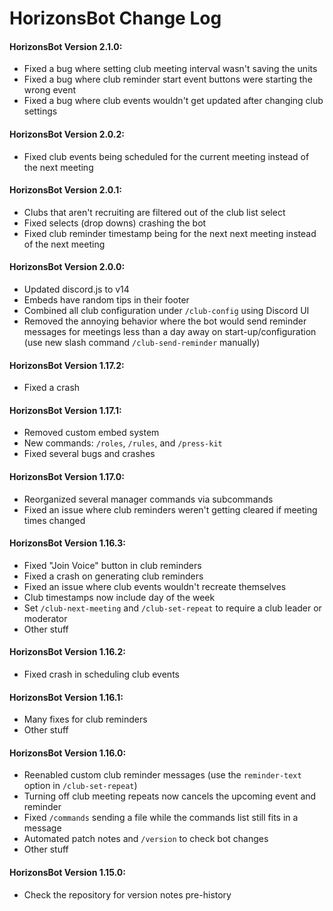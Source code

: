 # HorizonsBot Change Log
#### HorizonsBot Version 2.1.0:
- Fixed a bug where setting club meeting interval wasn't saving the units
- Fixed a bug where club reminder start event buttons were starting the wrong event
- Fixed a bug where club events wouldn't get updated after changing club settings
#### HorizonsBot Version 2.0.2:
- Fixed club events being scheduled for the current meeting instead of the next meeting
#### HorizonsBot Version 2.0.1:
- Clubs that aren't recruiting are filtered out of the club list select
- Fixed selects (drop downs) crashing the bot
- Fixed club reminder timestamp being for the next next meeting instead of the next meeting
#### HorizonsBot Version 2.0.0:
 - Updated discord.js to v14
 - Embeds have random tips in their footer
 - Combined all club configuration under `/club-config` using Discord UI
 - Removed the annoying behavior where the bot would send reminder messages for meetings less than a day away on start-up/configuration (use new slash command `/club-send-reminder` manually)
#### HorizonsBot Version 1.17.2:
 - Fixed a crash
#### HorizonsBot Version 1.17.1:
 - Removed custom embed system
 - New commands: `/roles`, `/rules`, and `/press-kit`
 - Fixed several bugs and crashes

#### HorizonsBot Version 1.17.0:
- Reorganized several manager commands via subcommands
- Fixed an issue where club reminders weren't getting cleared if meeting times changed

#### HorizonsBot Version 1.16.3:
- Fixed "Join Voice" button in club reminders
- Fixed a crash on generating club reminders
- Fixed an issue where club events wouldn't recreate themselves
- Club timestamps now include day of the week
- Set `/club-next-meeting` and `/club-set-repeat` to require a club leader or moderator
- Other stuff

#### HorizonsBot Version 1.16.2:
- Fixed crash in scheduling club events

#### HorizonsBot Version 1.16.1:
- Many fixes for club reminders
- Other stuff

#### HorizonsBot Version 1.16.0:
- Reenabled custom club reminder messages (use the `reminder-text` option in `/club-set-repeat`)
- Turning off club meeting repeats now cancels the upcoming event and reminder
- Fixed `/commands` sending a file while the commands list still fits in a message
- Automated patch notes and `/version` to check bot changes
- Other stuff

#### HorizonsBot Version 1.15.0:
- Check the repository for version notes pre-history
